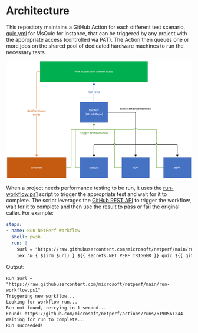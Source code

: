 # Architecture

This repository maintains a GitHub Action for each different test scenario, [quic.yml](../.github/workflows/quic.yml) for MsQuic for instance, that can be triggered by any project with the appropriate access (controlled via PAT).  The Action then queues one or more jobs on the shared pool of dedicated hardware machines to run the necessary tests.

![](arch.png)

When a project needs performance testing to be run, it uses the [run-workflow.ps1](../run-workflow.ps1) script to trigger the appropriate test and wait for it to complete.  The script leverages the [GitHub REST API](https://docs.github.com/en/rest) to trigger the workflow, wait for it to complete and then use the result to pass or fail the original caller.  For example:

```yaml
steps:
- name: Run NetPerf Workflow
  shell: pwsh
  run: |
    $url = "https://raw.githubusercontent.com/microsoft/netperf/main/run-workflow.ps1"
    iex "& { $(irm $url) } ${{ secrets.NET_PERF_TRIGGER }} quic ${{ github.sha }} ${{ github.ref }} ${{ github.event.pull_request.number }}"
```

Output:

```
Run $url = "https://raw.githubusercontent.com/microsoft/netperf/main/run-workflow.ps1"
Triggering new workflow...
Looking for workflow run...
Run not found, retrying in 1 second...
Found: https://github.com/microsoft/netperf/actions/runs/6190561244
Waiting for run to complete...
Run succeeded!
```
